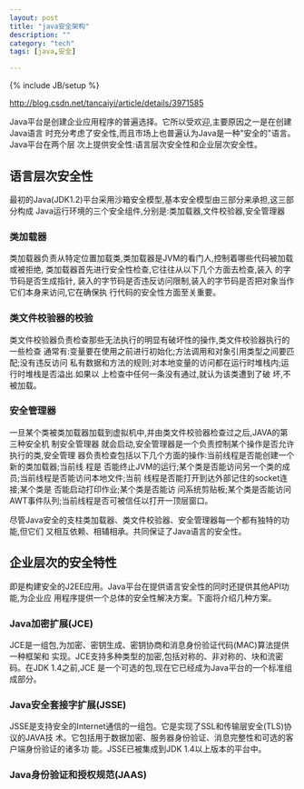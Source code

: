 ```yaml
---
layout: post
title: "java安全架构"
description: ""
category: "tech"
tags: [java,安全]

---
```

{% include JB/setup %}

http://blog.csdn.net/tancaiyi/article/details/3971585

Java平台是创建企业应用程序的普遍选择。它所以受欢迎,主要原因之一是在创建Java语言
时充分考虑了安全性,而且市场上也普遍认为Java是一种"安全的"语言。Java平台在两个层
次上提供安全性:语言层次安全性和企业层次安全性。  
 
## 语言层次安全性

最初的Java(JDK1.2)平台采用沙箱安全模型,基本安全模型由三部分来承担,这三部分构成
Java运行环境的三个安全组件,分别是:类加载器,文件校验器,安全管理器

### 类加载器

类加载器负责从特定位置加载类,类加载器是JVM的看门人,控制着哪些代码被加载或被拒绝,
类加载器首先进行安全性检查,它往往从以下几个方面去检查,装入 的字节码是否生成指针,
装入的字节码是否违反访问限制,装入的字节码是否把对象当作它们本身来访问,它在确保执
行代码的安全性方面至关重要。

### 类文件校验器的校验

类文件校验器负责检查那些无法执行的明显有破坏性的操作,类文件校验器执行的一些检查
通常有:变量要在使用之前进行初始化;方法调用和对象引用类型之间要匹 配;没有违反访问
私有数据和方法的规则;对本地变量的访问都在运行时堆栈内;运行时堆栈是否溢出.如果以
上检查中任何一条没有通过,就认为该类遭到了破 坏,不被加载。

### 安全管理器

一旦某个类被类加载器加载到虚拟机中,并由类文件校验器检查过之后,JAVA的第三种安全机
制安全管理器 就会启动,安全管理器是一个负责控制某个操作是否允许执行的类,安全管理
器负责检查包括以下几个方面的操作:当前线程是否能创建一个新的类加载器;当前线 程是
否能终止JVM的运行;某个类是否能访问另一个类的成员;当前线程是否能访问本地文件;当前
线程是否能打开到达外部记住的socket连接;某个类是 否能启动打印作业;某个类是否能访
问系统剪贴板;某个类是否能访问AWT事件队列;当前线程是否可被信任以打开一顶层窗口。

尽管Java安全的支柱类加载器、类文件校验器、安全管理器每一个都有独特的功能,但它们
又相互依赖、相辅相承。共同保证了Java语言的安全性。

## 企业层次的安全特性

即是构建安全的J2EE应用。Java平台在提供语言安全性的同时还提供其他API功能,为企业应
用程序提供一个总体的安全性解决方案。下面将介绍几种方案。

### Java加密扩展(JCE)

JCE是一组包,为加密、密钥生成、密钥协商和消息身份验证代码(MAC)算法提供一种框架和
实现。JCE支持多种类型的加密,包括对称的、非对称的、块和流密码。在JDK 1.4之前,JCE
是一个可选的包,现在它已经成为Java平台的一个标准组成部分。

### Java安全套接字扩展(JSSE)

JSSE是支持安全的Internet通信的一组包。它是实现了SSL和传输层安全(TLS)协议的JAVA技
术。它包括用于数据加密、服务器身份验证、消息完整性和可选的客户端身份验证的诸多功
能。JSSE已被集成到JDK 1.4以上版本的平台中。

### Java身份验证和授权规范(JAAS) 

